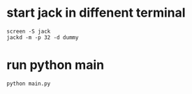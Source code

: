 
# start jack in diffenent terminal
	screen -S jack
	jackd -m -p 32 -d dummy

# run python main
	
	python main.py

